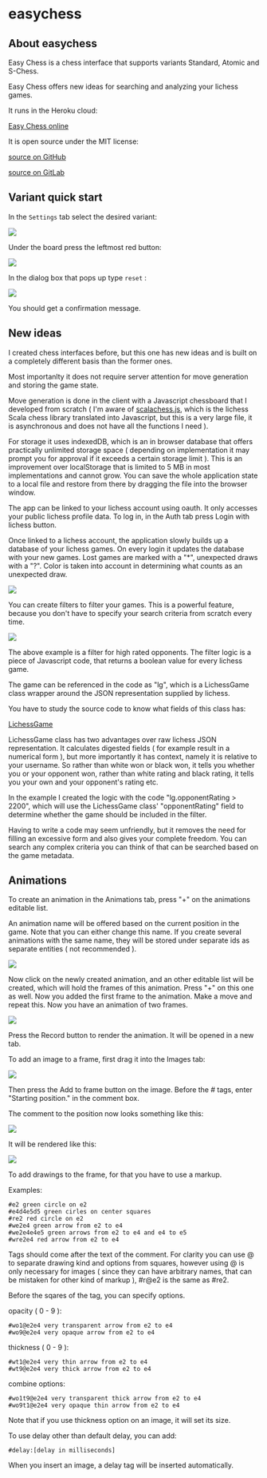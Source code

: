 # easychess

## About easychess

Easy Chess is a chess interface that supports variants Standard, Atomic and S-Chess. 

Easy Chess offers new ideas for searching and analyzing your lichess games.

It runs in the Heroku cloud:

[Easy Chess online](https://easychess.herokuapp.com)

It is open source under the MIT license:

[source on GitHub](https://github.com/easychessanimations/easychess)

[source on GitLab](https://gitlab.com/easychessanimations/easychess)

## Variant quick start

In the `Settings` tab select the desired variant:

![](https://i.imgur.com/myqKjmf.png)

Under the board press the leftmost red button:

![](https://i.imgur.com/aldbCzc.png)

In the dialog box that pops up type `reset` :

![](https://i.imgur.com/2HMp7au.png)

You should get a confirmation message.

## New ideas

I created chess interfaces before, but this one has new ideas and is built on a completely different basis than the former ones.

Most importanlty it does not require server attention for move generation and storing the game state. 

Move generation is done in the client with a Javascript chessboard that I developed from scratch ( I'm aware of [scalachess.js](https://github.com/veloce/scalachessjs), which is the lichess Scala chess library translated into Javascript, but this is a very large file, it is asynchronous and does not have all the functions I need ).

For storage it uses indexedDB, which is an in browser database that offers practically unlimited storage space ( depending on implementation it may prompt you for approval if it exceeds a certain storage limit ). This is an improvement over localStorage that is limited to 5 MB in most implementations and cannot grow. You can save the whole application state to a local file and restore from there by dragging the file into the browser window.

The app can be linked to your lichess account using oauth. It only accesses your public lichess profile data. To log in, in the Auth tab press Login with lichess button.

Once linked to a lichess account, the application slowly builds up a database of your lichess games. On every login it updates the database with your new games. Lost games are marked with a "*", unexpected draws with a "?". Color is taken into account in determining what counts as an unexpected draw.

![](https://i.imgur.com/Wr2IiJt.png)

You can create filters to filter your games. This is a powerful feature, because you don't have to specify your search criteria from scratch every time.

![](https://i.imgur.com/9vEtEvC.png)

The above example is a filter for high rated opponents. The filter logic is a piece of Javascript code, that returns a boolean value for every lichess game.

The game can be referenced in the code as "lg", which is a LichessGame class wrapper around the JSON representation supplied by lichess.

You have to study the source code to know what fields of this class has:

[LichessGame](https://github.com/easychessanimations/easychess/blob/master/resources/client/js/lichess.js#L135)

LichessGame class has two advantages over raw lichess JSON representation. It calculates digested fields ( for example result in a numerical form ), but more importantly it has context, namely it is relative to your username. So rather than white won or black won, it tells you whether you or your opponent won, rather than white rating and black rating, it tells you your own and your opponent's rating etc.

In the example I created the logic with the code  "lg.opponentRating > 2200", which will use the LichessGame class' "opponentRating" field to determine whether the game should be included in the filter.

Having to write a code may seem unfriendly, but it removes the need for filling an excessive form and also gives your complete freedom. You can search any complex criteria you can think of that can be searched based on the game metadata.

## Animations

To create an animation in the Animations tab, press "+" on the animations editable list.

An animation name will be offered based on the current position in the game. Note that you can either change this name. If you create several animations with the same name, they will be stored under separate ids as separate entities ( not recommended ).

![](https://i.imgur.com/aIpBwcP.png)

Now click on the newly created animation, and an other editable list will be created, which will hold the frames of this animation. Press "+" on this one as well. Now you added the first frame to the animation. Make a move and repeat this. Now you have an animation of two frames.

![](https://i.imgur.com/ZrtHz8a.png)

Press the Record button to render the animation. It will be opened in a new tab.

To add an image to a frame, first drag it into the Images tab:

![](https://i.imgur.com/WpZOAPA.png)

Then press the Add to frame button on the image. Before the # tags, enter "Starting position." in the comment box.

The comment to the position now looks something like this:

![](https://i.imgur.com/DluBzW4.png)

It will be rendered like this:

![](https://i.imgur.com/CUlRq42.png)

To add drawings to the frame, for that you have to use a markup.

Examples:

```
#e2 green circle on e2
#e4d4e5d5 green cirles on center squares
#re2 red circle on e2
#we2e4 green arrow from e2 to e4
#we2e4e4e5 green arrows from e2 to e4 and e4 to e5
#wre2e4 red arrow from e2 to e4
```

Tags should come after the text of the comment. For clarity you can use @ to separate drawing kind and options from squares, however using @ is only necessary for images ( since they can have arbitrary names, that can be mistaken for other kind of markup ), #r@e2 is the same as #re2.

Before the sqares of the tag, you can specify options.

opacity ( 0 - 9 ):

```
#wo1@e2e4 very transparent arrow from e2 to e4
#wo9@e2e4 very opaque arrow from e2 to e4
```

thickness ( 0 - 9 ):

```
#wt1@e2e4 very thin arrow from e2 to e4
#wt9@e2e4 very thick arrow from e2 to e4
```

combine options:

```
#wo1t9@e2e4 very transparent thick arrow from e2 to e4
#wo9t1@e2e4 very opaque thin arrow from e2 to e4
```

Note that if you use thickness option on an image, it will set its size.

To use delay other than default delay, you can add:

```
#delay:[delay in milliseconds]
```

When you insert an image, a delay tag will be inserted automatically.